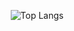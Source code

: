 <div align="center">
  
  ![Top Langs](https://github-readme-stats.vercel.app/api/top-langs/?username=sachagd&theme=onedark&hide_border=true)

</div>

